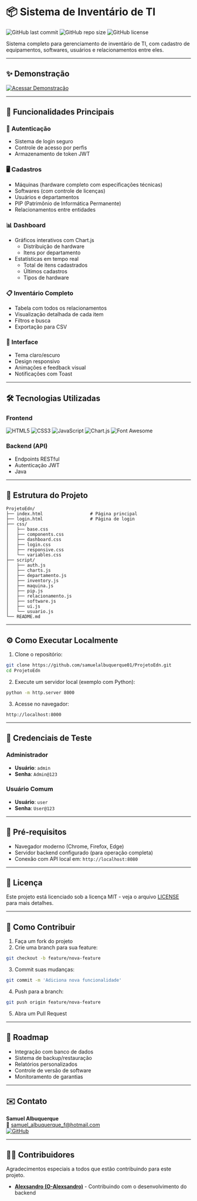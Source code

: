 # 📦 Sistema de Inventário de TI

![GitHub last commit](https://img.shields.io/github/last-commit/samuelalbuquerque01/ProjetoEdn)
![GitHub repo size](https://img.shields.io/github/repo-size/samuelalbuquerque01/ProjetoEdn)
![GitHub license](https://img.shields.io/github/license/samuelalbuquerque01/ProjetoEdn)

Sistema completo para gerenciamento de inventário de TI, com cadastro de equipamentos, softwares, usuários e relacionamentos entre eles.

---

## ✨ Demonstração

[![Acessar Demonstração](https://img.shields.io/badge/-Acessar%20Demo-brightgreen)](https://samuelalbuquerque01.github.io/ProjetoEdn/)

---

## 🚀 Funcionalidades Principais

### 🔐 Autenticação
- Sistema de login seguro
- Controle de acesso por perfis
- Armazenamento de token JWT

### 🖥️ Cadastros
- Máquinas (hardware completo com especificações técnicas)
- Softwares (com controle de licenças)
- Usuários e departamentos
- PIP (Patrimônio de Informática Permanente)
- Relacionamentos entre entidades

### 📊 Dashboard
- Gráficos interativos com Chart.js
  - Distribuição de hardware
  - Itens por departamento
- Estatísticas em tempo real
  - Total de itens cadastrados
  - Últimos cadastros
  - Tipos de hardware

### 📋 Inventário Completo
- Tabela com todos os relacionamentos
- Visualização detalhada de cada item
- Filtros e busca
- Exportação para CSV

### 🎨 Interface
- Tema claro/escuro
- Design responsivo
- Animações e feedback visual
- Notificações com Toast

---

## 🛠️ Tecnologias Utilizadas

### Frontend
![HTML5](https://img.shields.io/badge/HTML5-E34F26?logo=html5&logoColor=white)
![CSS3](https://img.shields.io/badge/CSS3-1572B6?logo=css3&logoColor=white)
![JavaScript](https://img.shields.io/badge/JavaScript-F7DF1E?logo=javascript&logoColor=black)
![Chart.js](https://img.shields.io/badge/Chart.js-FF6384?logo=chart.js&logoColor=white)
![Font Awesome](https://img.shields.io/badge/Font_Awesome-528DD7?logo=font-awesome&logoColor=white)

### Backend (API)
- Endpoints RESTful
- Autenticação JWT
- Java

---

## 📁 Estrutura do Projeto

```
ProjetoEdn/
├── index.html                  # Página principal
├── login.html                  # Página de login
├── css/
│   ├── base.css
│   ├── components.css
│   ├── dashboard.css
│   ├── login.css
│   ├── responsive.css
│   └── variables.css
├── script/
│   ├── auth.js
│   ├── charts.js
│   ├── departamento.js
│   ├── inventory.js
│   ├── maquina.js
│   ├── pip.js
│   ├── relacionamento.js
│   ├── software.js
│   ├── ui.js
│   └── usuario.js
└── README.md
```

---

## ⚙️ Como Executar Localmente

1. Clone o repositório:

```bash
git clone https://github.com/samuelalbuquerque01/ProjetoEdn.git
cd ProjetoEdn
```

2. Execute um servidor local (exemplo com Python):

```bash
python -m http.server 8000
```

3. Acesse no navegador:

```
http://localhost:8000
```

---

## 🔑 Credenciais de Teste

### Administrador
- **Usuário**: `admin`  
- **Senha**: `Admin@123`

### Usuário Comum
- **Usuário**: `user`  
- **Senha**: `User@123`

---

## 📌 Pré-requisitos

- Navegador moderno (Chrome, Firefox, Edge)
- Servidor backend configurado (para operação completa)
- Conexão com API local em: `http://localhost:8080`

---

## 📝 Licença

Este projeto está licenciado sob a licença MIT - veja o arquivo [LICENSE](./LICENSE) para mais detalhes.

---

## 🤝 Como Contribuir

1. Faça um fork do projeto  
2. Crie uma branch para sua feature:

```bash
git checkout -b feature/nova-feature
```

3. Commit suas mudanças:

```bash
git commit -m 'Adiciona nova funcionalidade'
```

4. Push para a branch:

```bash
git push origin feature/nova-feature
```

5. Abra um Pull Request

---

## 📌 Roadmap

- Integração com banco de dados
- Sistema de backup/restauração
- Relatórios personalizados
- Controle de versão de software
- Monitoramento de garantias

---

## ✉️ Contato

**Samuel Albuquerque**  
📧 samuel_albuquerque_f@hotmail.com  
[![GitHub](https://img.shields.io/badge/GitHub-100000?logo=github&logoColor=white)](https://github.com/samuelalbuquerque01)

---

## 👨‍💻 Contribuidores

Agradecimentos especiais a todos que estão contribuindo para este projeto.

- **[Alexsandro (O-Alexsandro)](https://github.com/O-Alexsandro)** - Contribuindo com o desenvolvimento do backend

